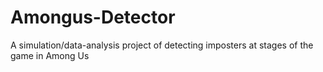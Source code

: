 # Amongus-Detector
A simulation/data-analysis project of detecting imposters at stages of the game in Among Us
